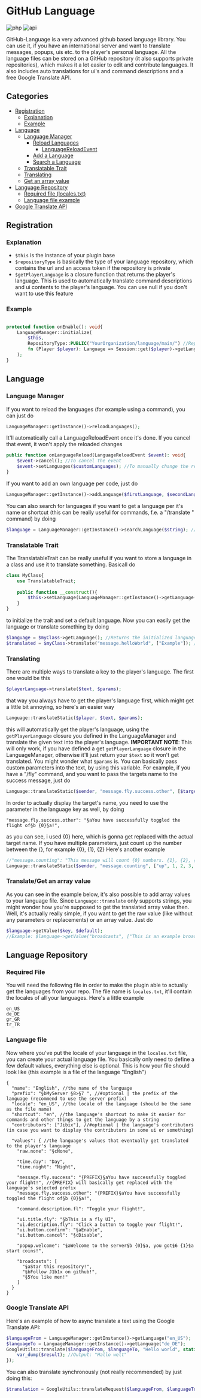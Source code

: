 # GitHub Language

![php](https://img.shields.io/badge/php-8.1-informational)
![api](https://img.shields.io/badge/pocketmine-5.0-informational)

GitHub-Language is a very advanced github based language library.
You can use it, if you have an international server and want to translate messages, popups, uis etc. to the player's personal language.
All the language files can be stored on a GitHub repository (it also supports private repositories), which makes it a lot easier to edit and contribute languages.
It also includes auto translations for ui's and command descriptions and a free Google Translate API.

## Categories
+ [Registration](#registration)
    + [Explanation](#explanation)
    + [Example](#example)
+ [Language](#language)
    + [Language Manager](#language-manager)
      + [Reload Languages](#if-you-want-to-reload-the-languages-for-example-using-a-command-you-can-just-do)
        + [LanguageReloadEvent](#itll-automatically-call-a-languagereloadevent-once-its-done-if-you-cancel-that-event-it-wont-apply-the-reloaded-changes)
      + [Add a Language](#if-you-want-to-add-an-own-language-per-code-just-do)
      + [Search a Language](#you-can-also-search-for-languages-if-you-want-to-get-a-language-per-its-name-or-shortcut-this-can-be-really-useful-for-commands-fe-a-translate-from-to-text-command-by-doing)
    + [Translatable Trait](#translatable-trait)
    + [Translating](#translating)
    + [Get an array value](#)
+ [Language Repository](#language-repository)
  + [Required file (locales.txt)](#required-file)
  + [Language file example](#this-is-how-your-file-should-look-like-this-example-is-a-file-of-the-language-english)
+ [Google Translate API](#google-translate-api)
## Registration
### Explanation
- `$this` is the instance of your plugin base
- `$repositoryType` is basically the type of your language repository, which contains the url and an access token if the repository is private
- `$getPlayerLanguage` is a closure function that returns the player's language. This is used to automatically translate command descriptions and ui contents to the player's language. You can use null if you don't want to use this feature
### Example 
```php

protected function onEnable(): void{
    LanguageManager::initialize(
        $this,
        RepositoryType::PUBLIC("YourOrganization/language/main/") //RepositoryType::PRIVATE("YourOrganization/language/main/", "ACCESS_TOKEN")
        fn (Player $player): Language => Session::get($player)->getLanguage()
    );
}
```

## Language
### Language Manager
If you want to reload the languages (for example using a command), you can just do
```php
LanguageManager::getInstance()->reloadLanguages();
```
It'll automatically call a LanguageReloadEvent once it's done. If you cancel that event, it won't apply the reloaded changes
```php
public function onLanguageReload(LanguageReloadEvent $event): void{
    $event->cancel(); //To cancel the event
    $event->setLanguages($customLanguages); //To manually change the reloaded languages 
}
```
If you want to add an own language per code, just do
```php
LanguageManager::getInstance()->addLanguage($firstLanguage, $secondLanguage, $thirdLanguage, $etc);
```
You can also search for languages if you want to get a language per it's name or shortcut (this can be really useful for commands, f.e. a "/translate <from> <to> <text>" command) by doing
```php
$language = LanguageManager::getInstance()->searchLanguage($string); //Returns Language or null if the language couldn't be found
```

### Translatable Trait
The TranslatableTrait can be really useful if you want to store a language in a class and use it to translate something. Basicall do
```php
class MyClass{
    use TranslatableTrait;
    
    public function __construct(){
        $this->setLanguage(LanguageManager::getInstance()->getLanguage("my_language")); //You can make this dynamic if you want
    }
}
```
to initialize the trait and set a default language. Now you can easily get the language or translate something by doing
```php
$language = $myClass->getLanguage(); //Returns the initialized language object
$translated = $myClass->translate("message.helloWorld", ["Example"]); //Output: "Example: Hello world"
```

### Translating
There are multiple ways to translate a key to the player's language. The first one would be this
```php
$playerLanguage->translate($text, $params);
```
that way you always have to get the player's language first, which might get a little bit annoying, so here's an easier way
```php
Language::translateStatic($player, $text, $params);
```
this will automatically get the player's language, using the `getPlayerLanguage` closure you defined in the LanguageManager and translate the given text into the player's language.
**IMPORTANT NOTE**: This will only work, if you have defined a get `getPlayerLanguage` closure in the LanguageManager, otherwise it'll just return your `$text` so it won't get translated.
You might wonder what `$params` is. You can basically pass custom parameters into the text, by using this variable.
For example, if you have a "/fly" command, and you want to pass the targets name to the success message, just do
```php
Language::translateStatic($sender, "message.fly.success.other", [$target->getName()]);
```
In order to actually display the target's name, you need to use the parameter in the language key as well, by doing
```
"message.fly.success.other": "§aYou have successfully toggled the flight of§b {0}§a!",
```
as you can see, i used {0} here, which is gonna get replaced with the actual target name.
If you have multiple parameters, just count up the number between the {}, for example {0}, {1}, {2}
Here's another example
```php
//"message.counting": "This message will count {0} numbers. {1}, {2}, {3}. {4}"
Language::translateStatic($sender, "message.counting", ["up", 1, 2, 3, "Bin Chillin"]); //Output: "This message will count up numbers. 1, 2, 3. Bin Chillin"
```

### Translate/Get an array value
As you can see in the example below, it's also possible to add array values to your language file.
Since `Language::translate` only supports strings, you might wonder how you're supposed to get the translated array value then.
Well, it's actually really simple, if you want to get the raw value (like without any parameters or replacements) or an array value. Just do
```php
$language->getValue($key, $default);
//Example: $language->getValue("broadcasts", ["This is an example broadcast"]);
```

## Language Repository
### Required File
You will need the following file in order to make the plugin able to actually get the languages from your repo.
The file name is `locales.txt`, it'll contain the locales of all your languages. Here's a little example
```
en_US
de_DE
gr_GR
tr_TR
```

### Language file
Now where you've put the locale of your language in the `locales.txt` file, you can create your actual language file.
You basically only need to define a few default values, everything else is optional.
This is how your file should look like (this example is a file of the language "English")
```json5
{
  "name": "English", //the name of the language
  "prefix": "§bMyServer §8>§7 ", //#optional | the prefix of the language (recommend to use the server prefix)
  "locale": "en_US", //the locale of the language (should be the same as the file name)
  "shortcut": "en", //the language's shortcut to make it easier for commands and other things to get the language by a string
  "contributors": ["Jibix"], //#optional | the language's contributors (in case you want to display the contributors in some ui or something)
  
  "values": { //the language's values that eventually get translated to the player's language 
    "raw.none": "§cNone",

    "time.day": "Day",
    "time.night": "Night",

    "message.fly.success": "{PREFIX}§aYou have successfully toggled your flight!", //{PREFIX} will basically get replaced with the language's selected prefix
    "message.fly.success.other": "{PREFIX}§aYou have successfully toggled the flight of§b {0}§a!",
    
    "command.description.fl": "Toggle your flight!",
    
    "ui.title.fly": "§bThis is a fly UI",
    "ui.description.fly": "Click a button to toggle your flight!",
    "ui.button.confirm": "§aEnable",
    "ui.button.cancel": "§cDisable",

    "popup.welcome": "§aWelcome to the server§b {0}§a, you got§6 {1}§a start coins!",

    "broadcasts": [
      "§aStar this repository!",
      "§bFollow J1b1x on github!",
      "§5You like men!"
    ]
  }
}
```

### Google Translate API
Here's an example of how to async translate a text using the Google Translate API:
```php
$languageFrom = LanguageManager::getInstance()->getLanguage("en_US");
$languageTo = LanguageManager::getInstance()->getLanguage("de_DE");
GoogleUtils::translate($languageFrom, $languageTo, "Hello world", static function (string $result): void{
    var_dump($result); //Output: "Hallo welt"
});
```
You can also translate synchronously (not really recommended) by just doing this:
```php
$translation = GoogleUtils::translateRequest($languageFrom, $languageTo, $text);
```
